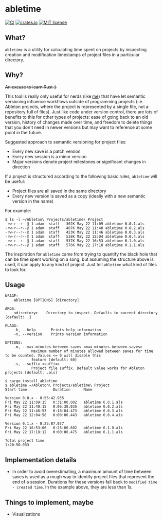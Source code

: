 # abletime

[![CI](https://github.com/adamweiner/abletime/workflows/CI/badge.svg?branch=master)](https://github.com/adamweiner/abletime/actions?query=branch%3Amaster)
[![crates.io](https://img.shields.io/crates/v/abletime)](https://crates.io/crates/abletime)
[![MIT license](https://img.shields.io/crates/l/abletime)](https://github.com/adamweiner/abletime/blob/master/LICENSE)

## What?

`abletime` is a utility for calculating time spent on projects by inspecting creation and modification timestamps
of project files in a particular directory.

## Why?

~~An excuse to learn Rust :)~~

This tool is really only useful for nerds (like [me](https://github.com/adamweiner)) that have let semantic versioning
influence workflows outside of programming projects (i.e. Ableton projects, where the project is represented by a
single file, not a repository full of files). Just like code under version control, there are lots of benefits to this
for other types of projects: ease of going back to an old version, history of changes made over time, and freedom to
delete things that you don't need in newer versions but may want to reference at some point in the future.

Suggested approach to semantic versioning for project files:
* Every new save is a patch version
* Every new session is a minor version
* Major versions denote project milestones or significant changes in direction

If a project is structured according to the following basic rules, `abletime` will be useful:

* Project files are all saved in the same directory
* Every new version is saved as a copy (ideally with a new semantic version in the name)

For example:
```
$ ls -l ~/Ableton\ Projects/abletime\ Project
-rw-r--r--@ 1 adam  staff   302K May 22 11:09 abletime 0.0.1.als
-rw-r--r--@ 1 adam  staff   407K May 22 11:40 abletime 0.0.2.als
-rw-r--r--@ 1 adam  staff   423K May 22 11:46 abletime 0.0.3.als
-rw-r--r--@ 1 adam  staff   538K May 22 12:04 abletime 0.0.4.als
-rw-r--r--@ 1 adam  staff   537K May 22 16:53 abletime 0.1.0.als
-rw-r--r--@ 1 adam  staff   576K May 22 17:18 abletime 0.1.1.als
```

The inspiration for `abletime` came from trying to quantify the black hole that can be time spent working on a song, but
assuming the structure above is used, it can apply to any kind of project. Just tell `abletime` what kind of files to
look for.

## Usage

```
USAGE:
    abletime [OPTIONS] [directory]

ARGS:
    <directory>    Directory to inspect. Defaults to current directory [default: .]

FLAGS:
    -h, --help       Prints help information
    -V, --version    Prints version information

OPTIONS:
    -m, --max-minutes-between-saves <max-minutes-between-saves>
            Maximum number of minutes allowed between saves for time to be counted. Values <= 0 will disable this
            feature [default: 60]
    -s, --suffix <suffix>
            Project file suffix. Default value works for Ableton projects [default: .als]
```

```
$ cargo install abletime
$ abletime ~/Ableton\ Projects/abletime\ Project
Start time            Duration      Name

Version 0.0.x - 0:55:42.955
Fri May 22 11:09:15   0:31:00.002   abletime 0.0.1.als
Fri May 22 11:40:15   0:06:38.036   abletime 0.0.2.als
Fri May 22 11:46:53   0:18:04.473   abletime 0.0.3.als
Fri May 22 12:04:58   0:00:00.443   abletime 0.0.4.als

Version 0.1.x - 0:25:07.077
Fri May 22 16:53:06   0:25:06.602   abletime 0.1.0.als
Fri May 22 17:18:12   0:00:00.475   abletime 0.1.1.als

Total project time
1:20:50.033
```

## Implementation details

* In order to avoid overestimating, a maximum amount of time between saves is used as a rough way to identify project
files that represent the end of a session. Durations for these versions fall back to `modified time - created
time`. In the example above, they are less than 1s.

## Things to implement, maybe

* Visualizations
